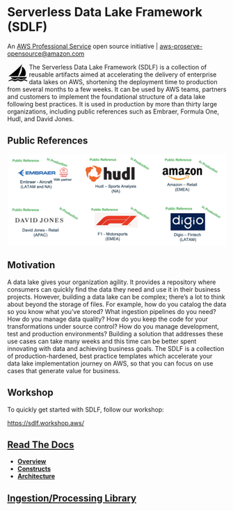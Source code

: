 # Serverless Data Lake Framework (SDLF)

An [AWS Professional Service](https://aws.amazon.com/professional-services/) open source initiative | aws-proserve-opensource@amazon.com

<img align="left" src="docs/source/_static/sail-icon.png" width="50" height="44"> The Serverless Data Lake Framework (SDLF) is a collection of reusable artifacts aimed at accelerating the delivery of enterprise data lakes on AWS, shortening the deployment time to production from several months to a few weeks. It can be used by AWS teams, partners and customers to implement the foundational structure of a data lake following best practices. It is used in production by more than thirty large organizations, including public references such as Embraer, Formula One, Hudl, and David Jones.

## Public References
![AWS Serverless Data Lake Framework](docs/source/_static/public-references.png?raw=true "AWS Serverless Data Lake Framework")

## Motivation
A data lake gives your organization agility. It provides a repository where consumers can quickly find the data they need and use it in their business projects. However, building a data lake can be complex; there’s a lot to think about beyond the storage of files. For example, how do you catalog the data so you know what you’ve stored? What ingestion pipelines do you need? How do you manage data quality? How do you keep the code for your transformations under source control? How do you manage development, test and production environments? Building a solution that addresses these use cases can take many weeks and this time can be better spent innovating with data and achieving business goals. The SDLF is a collection of production-hardened, best practice templates which accelerate your data lake implementation journey on AWS, so that you can focus on use cases that generate value for business.

## Workshop
To quickly get started with SDLF, follow our workshop:

https://sdlf.workshop.aws/

## [Read The Docs](https://sdlf.readthedocs.io/en/latest/)

- [**Overview**](https://sdlf.readthedocs.io/en/latest/overview.html)
- [**Constructs**](https://sdlf.readthedocs.io/en/latest/constructs.html)
- [**Architecture**](https://sdlf.readthedocs.io/en/latest/architecture.html)

## [Ingestion/Processing Library](https://github.com/awslabs/aws-serverless-data-lake-framework/blob/master/sdlf-utils/README.md)
